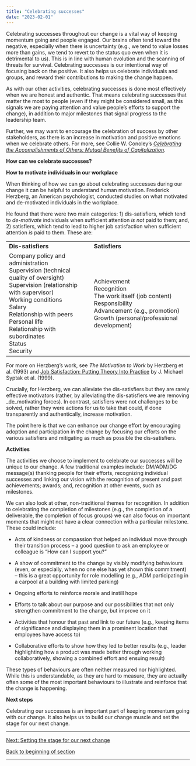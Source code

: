 ```yaml
---
title: "Celebrating successes"
date: "2023-02-01"
---
```


Celebrating successes throughout our change is a vital way of keeping momentum going and people engaged. Our brains often tend toward the negative, especially when there is uncertainty (e.g., we tend to value losses more than gains, we tend to revert to the status quo even when it is detrimental to us). This is in line with human evolution and the scanning of threats for survival. Celebrating successes is our intentional way of focusing back on the positive. It also helps us celebrate individuals and groups, and reward their contributions to making the change happen.

As with our other activities, celebrating successes is done most effectively when we are honest and authentic. That means celebrating successes that matter the most to people (even if they might be considered small, as this signals we are paying attention and value people’s efforts to support the change), in addition to major milestones that signal progress to the leadership team.

Further, we may want to encourage the celebration of success by other stakeholders, as there is an increase in motivation and positive emotions when we celebrate others. For more, see Collie W. Conoley’s [_Celebrating the Accomplishments of Others: Mutual Benefits of Capitalization_](https://journals.sagepub.com/doi/abs/10.1177/0011000015584066).

**How can we celebrate successes?**

**How to motivate individuals in our workplace**

When thinking of how we can go about celebrating successes during our change it can be helpful to understand human motivation. Frederick Herzberg, an American psychologist, conducted studies on what motivated and de-motivated individuals in the workplace.

He found that there were two main categories: 1) dis-satisfiers, which tend to _de-motivate_ individuals when sufficient attention _is not_ paid to them; and, 2) satisfiers, which tend to lead to higher job satisfaction when sufficient attention _is_ paid to them. These are:

<table><tbody><tr><td><strong>Dis-satisfiers</strong></td><td><strong>Satisfiers</strong></td></tr><tr><td>Company policy and administration<br>Supervision (technical quality of oversight)<br>Supervision (relationship with supervisor)<br>Working conditions<br>Salary<br>Relationship with peers<br>Personal life<br>Relationship with subordinates<br>Status<br>Security</td><td>Achievement<br>Recognition<br>The work itself (job content)<br>Responsibility<br>Advancement (e.g., promotion)<br>Growth (personal/professional development)</td></tr></tbody></table>

For more on Herzberg’s work, see _The Motivation to Work_ by Herzberg et al. (1993) and [Job Satisfaction: Putting Theory Into Practice](https://www.aafp.org/pubs/fpm/issues/1999/1000/p26.html#fpm19991000p26-bt2) by J. Michael Syptak et al. (1999).

Crucially, for Herzberg, we can alleviate the dis-satisfiers but they are rarely effective motivators (rather, by alleviating the dis-satisfiers we are removing _de_motivating forces). In contrast, satisfiers were not challenges to be solved, rather they were actions for us to take that could, if done transparently and authentically, increase motivation.

The point here is that we can enhance our change effort by encouraging adoption and participation in the change by focusing our efforts on the various satisfiers and mitigating as much as possible the dis-satisfiers.

**Activities**

The activities we choose to implement to celebrate our successes will be unique to our change. A few traditional examples include: DM/ADM/DG message(s) thanking people for their efforts, recognizing individual successes and linking our vision with the recognition of present and past achievements; awards; and, recognition at other events, such as milestones.

We can also look at other, non-traditional themes for recognition. In addition to celebrating the completion of milestones (e.g., the completion of a deliverable, the completion of focus groups) we can also focus on important moments that might not have a clear connection with a particular milestone. These could include:

- Acts of kindness or compassion that helped an individual move through their transition process – a good question to ask an employee or colleague is “How can I support you?”

- A show of commitment to the change by visibly modifying behaviours (even, or especially, when no one else has yet shown this commitment) – this is a great opportunity for role modelling (e.g., ADM participating in a carpool at a building with limited parking)

- Ongoing efforts to reinforce morale and instill hope

- Efforts to talk about our purpose and our possibilities that not only strengthen commitment to the change, but improve on it

- Activities that honour that past and link to our future (e.g., keeping items of significance and displaying them in a prominent location that employees have access to)

- Collaborative efforts to show how they led to better results (e.g., leader highlighting how a product was made better through working collaboratively, showing a combined effort and ensuing result)

These types of behaviours are often neither measured nor highlighted. While this is understandable, as they are hard to measure, they are actually often some of the most important behaviours to illustrate and reinforce that the change is happening.

**Next steps**

Celebrating our successes is an important part of keeping momentum going with our change. It also helps us to build our change muscle and set the stage for our next change.

* * *

[Next: Setting the stage for our next change](/setting-the-stage-for-our-next-change/)

[Back to beginning of section](https://articles.alpha.canada.ca/framework-for-leading-change/implementing-the-change/)

* * *
